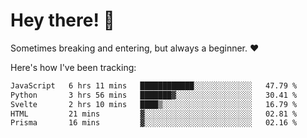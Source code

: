 # Hey there! 👋
Sometimes breaking and entering, but always a beginner. ❤️

Here's how I've been tracking:
<!--START_SECTION:waka-->

```txt
JavaScript   6 hrs 11 mins   ████████████░░░░░░░░░░░░░   47.79 %
Python       3 hrs 56 mins   ███████▓░░░░░░░░░░░░░░░░░   30.41 %
Svelte       2 hrs 10 mins   ████▒░░░░░░░░░░░░░░░░░░░░   16.79 %
HTML         21 mins         ▓░░░░░░░░░░░░░░░░░░░░░░░░   02.81 %
Prisma       16 mins         ▓░░░░░░░░░░░░░░░░░░░░░░░░   02.16 %
```

<!--END_SECTION:waka-->

